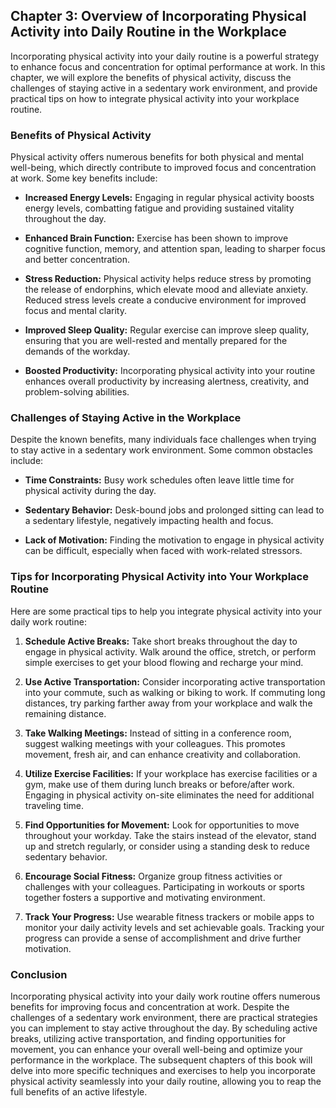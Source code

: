 Chapter 3: Overview of Incorporating Physical Activity into Daily Routine in the Workplace
------------------------------------------------------------------------------------------

Incorporating physical activity into your daily routine is a powerful strategy to enhance focus and concentration for optimal performance at work. In this chapter, we will explore the benefits of physical activity, discuss the challenges of staying active in a sedentary work environment, and provide practical tips on how to integrate physical activity into your workplace routine.

### **Benefits of Physical Activity**

Physical activity offers numerous benefits for both physical and mental well-being, which directly contribute to improved focus and concentration at work. Some key benefits include:

* **Increased Energy Levels:** Engaging in regular physical activity boosts energy levels, combatting fatigue and providing sustained vitality throughout the day.

* **Enhanced Brain Function:** Exercise has been shown to improve cognitive function, memory, and attention span, leading to sharper focus and better concentration.

* **Stress Reduction:** Physical activity helps reduce stress by promoting the release of endorphins, which elevate mood and alleviate anxiety. Reduced stress levels create a conducive environment for improved focus and mental clarity.

* **Improved Sleep Quality:** Regular exercise can improve sleep quality, ensuring that you are well-rested and mentally prepared for the demands of the workday.

* **Boosted Productivity:** Incorporating physical activity into your routine enhances overall productivity by increasing alertness, creativity, and problem-solving abilities.

### **Challenges of Staying Active in the Workplace**

Despite the known benefits, many individuals face challenges when trying to stay active in a sedentary work environment. Some common obstacles include:

* **Time Constraints:** Busy work schedules often leave little time for physical activity during the day.

* **Sedentary Behavior:** Desk-bound jobs and prolonged sitting can lead to a sedentary lifestyle, negatively impacting health and focus.

* **Lack of Motivation:** Finding the motivation to engage in physical activity can be difficult, especially when faced with work-related stressors.

### **Tips for Incorporating Physical Activity into Your Workplace Routine**

Here are some practical tips to help you integrate physical activity into your daily work routine:

1. **Schedule Active Breaks:** Take short breaks throughout the day to engage in physical activity. Walk around the office, stretch, or perform simple exercises to get your blood flowing and recharge your mind.

2. **Use Active Transportation:** Consider incorporating active transportation into your commute, such as walking or biking to work. If commuting long distances, try parking farther away from your workplace and walk the remaining distance.

3. **Take Walking Meetings:** Instead of sitting in a conference room, suggest walking meetings with your colleagues. This promotes movement, fresh air, and can enhance creativity and collaboration.

4. **Utilize Exercise Facilities:** If your workplace has exercise facilities or a gym, make use of them during lunch breaks or before/after work. Engaging in physical activity on-site eliminates the need for additional traveling time.

5. **Find Opportunities for Movement:** Look for opportunities to move throughout your workday. Take the stairs instead of the elevator, stand up and stretch regularly, or consider using a standing desk to reduce sedentary behavior.

6. **Encourage Social Fitness:** Organize group fitness activities or challenges with your colleagues. Participating in workouts or sports together fosters a supportive and motivating environment.

7. **Track Your Progress:** Use wearable fitness trackers or mobile apps to monitor your daily activity levels and set achievable goals. Tracking your progress can provide a sense of accomplishment and drive further motivation.

### Conclusion

Incorporating physical activity into your daily work routine offers numerous benefits for improving focus and concentration at work. Despite the challenges of a sedentary work environment, there are practical strategies you can implement to stay active throughout the day. By scheduling active breaks, utilizing active transportation, and finding opportunities for movement, you can enhance your overall well-being and optimize your performance in the workplace. The subsequent chapters of this book will delve into more specific techniques and exercises to help you incorporate physical activity seamlessly into your daily routine, allowing you to reap the full benefits of an active lifestyle.
